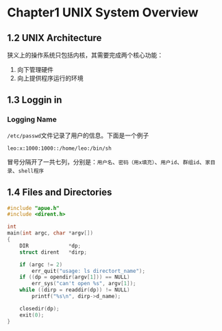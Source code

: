 # Chapter1 UNIX System Overview

## 1.2 UNIX Architecture

狭义上的操作系统只包括内核，其需要完成两个核心功能：

1. 向下管理硬件
2. 向上提供程序运行的环境

## 1.3 Loggin in

### Logging Name

`/etc/passwd`文件记录了用户的信息。下面是一个例子

```
leo:x:1000:1000::/home/leo:/bin/sh
```

冒号分隔开了一共七列，分别是：`用户名`、`密码（用x填充）`、`用户id`、`群组id`、`家目录`、`shell程序`

## 1.4 Files and Directories



```c
#include "apue.h"
#include <dirent.h>

int
main(int argc, char *argv[])
{
    DIR             *dp;
    struct dirent   *dirp;

    if (argc != 2)
        err_quit("usage: ls directort_name");
    if ((dp = opendir(argv[1])) == NULL)
        err_sys("can't open %s", argv[1]);
    while ((dirp = readdir(dp)) != NULL)
        printf("%s\n", dirp->d_name);

    closedir(dp);
    exit(0);
}
```



